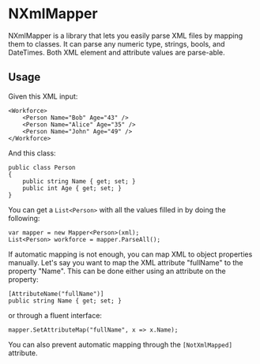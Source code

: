 NXmlMapper
==========
NXmlMapper is a library that lets you easily parse XML files by mapping them to classes. It can parse any numeric type, strings, bools, and DateTimes. Both XML element and attribute values are parse-able.

Usage
---
Given this XML input:

    <Workforce>
        <Person Name="Bob" Age="43" />
        <Person Name="Alice" Age="35" />
        <Person Name="John" Age="49" />
    </Workforce>

And this class:

    public class Person
    {
        public string Name { get; set; }
        public int Age { get; set; }
    }

You can get a `List<Person>` with all the values filled in by doing the following:

    var mapper = new Mapper<Person>(xml);
    List<Person> workforce = mapper.ParseAll();

If automatic mapping is not enough, you can map XML to object properties manually. Let's say you want to map the XML attribute "fullName" to the property "Name". This can be done either using an attribute on the property:

    [AttributeName("fullName")]
    public string Name { get; set; }

or through a fluent interface:

    mapper.SetAttributeMap("fullName", x => x.Name);

You can also prevent automatic mapping through the `[NotXmlMapped]` attribute.
